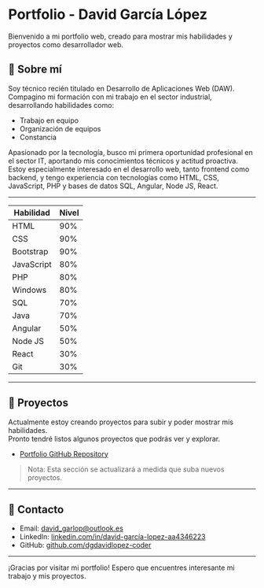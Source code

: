 # Portfolio - David García López

Bienvenido a mi portfolio web, creado para mostrar mis habilidades y proyectos como desarrollador web.

## 🔹 Sobre mí

Soy técnico recién titulado en Desarrollo de Aplicaciones Web (DAW). Compagino mi formación con mi trabajo en el sector industrial, desarrollando habilidades como:

- Trabajo en equipo
- Organización de equipos
- Constancia

Apasionado por la tecnología, busco mi primera oportunidad profesional en el sector IT, aportando mis conocimientos técnicos y actitud proactiva.  
Estoy especialmente interesado en el desarrollo web, tanto frontend como backend, y tengo experiencia con tecnologías como HTML, CSS, JavaScript, PHP y bases de datos SQL, Angular, Node JS, React.

---

| Habilidad     | Nivel |
|---------------|-------|
| HTML          | 90%   |
| CSS           | 90%   |
| Bootstrap     | 90%   |
| JavaScript    | 80%   |
| PHP           | 80%   |
| Windows       | 80%   |
| SQL           | 70%   |
| Java          | 70%   |
| Angular       | 50%   |
| Node JS       | 50%   |
| React         | 30%   |
| Git           | 30%   |

---

## 🚀 Proyectos

Actualmente estoy creando proyectos para subir y poder mostrar mis habilidades.  
Pronto tendré listos algunos proyectos que podrás ver y explorar.

- [Portfolio GitHub Repository](https://github.com/dgdavidlopez-coder/portfolio)  

> Nota: Esta sección se actualizará a medida que suba nuevos proyectos.

---

## 📧 Contacto

- Email: [david_garlop@outlook.es](mailto:david_garlop@outlook.es)  
- LinkedIn: [linkedin.com/in/david-garcía-lopez-aa4346223](https://www.linkedin.com/in/david-garcía-lopez-aa4346223)  
- GitHub: [github.com/dgdavidlopez-coder](https://github.com/dgdavidlopez-coder)  

---

¡Gracias por visitar mi portfolio!
Espero que encuentres interesante mi trabajo y mis proyectos.
